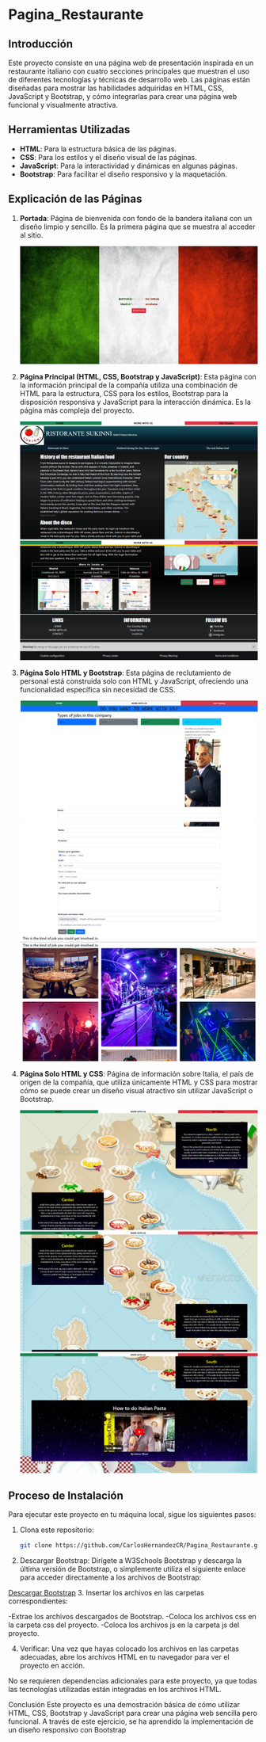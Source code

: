 # **Pagina_Restaurante**

## **Introducción**
Este proyecto consiste en una página web de presentación inspirada en un restaurante italiano con cuatro secciones principales que muestran el uso de diferentes tecnologías y técnicas de desarrollo web. Las páginas están diseñadas para mostrar las habilidades adquiridas en HTML, CSS, JavaScript y Bootstrap, y cómo integrarlas para crear una página web funcional y visualmente atractiva.

## **Herramientas Utilizadas**
- **HTML**: Para la estructura básica de las páginas.
- **CSS**: Para los estilos y el diseño visual de las páginas.
- **JavaScript**: Para la interactividad y dinámicas en algunas páginas.
- **Bootstrap**: Para facilitar el diseño responsivo y la maquetación.

## **Explicación de las Páginas**
1. **Portada**:
   Página de bienvenida con fondo de la bandera italiana con un diseño limpio y sencillo. Es la primera página que se muestra al acceder al sitio.
   
   ![Portada](images_readme/portada.png)

2. **Página Principal (HTML, CSS, Bootstrap y JavaScript)**:
   Esta página con la información principal de la compañía utiliza una combinación de HTML para la estructura, CSS para los estilos, Bootstrap para la disposición responsiva y JavaScript para la interacción dinámica. Es la página más compleja del proyecto.

   ![Página Principal_Parte1](images_readme/principal1.png)
   ![Página Principal_Parte2](images_readme/principal2.png)

4. **Página Solo HTML y Bootstrap**:
   Esta página de reclutamiento de personal está construida solo con HTML y JavaScript, ofreciendo una funcionalidad específica sin necesidad de CSS.

   ![Página Solo HTML y Bootstrap_Parte1](images_readme/trabajar1.png)
   ![Página Solo HTML y Bootstrap_Parte2](images_readme/trabajar2.png)
   ![Página Solo HTML y Bootstrap_Parte3](images_readme/trabajar3.png)

5. **Página Solo HTML y CSS**:
   Página de información sobre Italia, el país de origen de la compañía, que utiliza únicamente HTML y CSS para mostrar cómo se puede crear un diseño visual atractivo sin utilizar JavaScript o Bootstrap.

   ![Página Solo HTML y CSS_Parte1](images_readme/info1.png)
   ![Página Solo HTML y CSS_Parte2](images_readme/info2.png)
   ![Página Solo HTML y CSS_Parte3](images_readme/info3.png)

## **Proceso de Instalación**
Para ejecutar este proyecto en tu máquina local, sigue los siguientes pasos:

1. Clona este repositorio:
   ```bash
   git clone https://github.com/CarlosHernandezCR/Pagina_Restaurante.git
2. Descargar Bootstrap: Dirígete a W3Schools Bootstrap y descarga la última versión de Bootstrap, o simplemente utiliza el siguiente enlace para acceder directamente a los archivos de Bootstrap:

[Descargar Bootstrap](getbootstrap.com)
3. Insertar los archivos en las carpetas correspondientes:

  -Extrae los archivos descargados de Bootstrap.
  -Coloca los archivos css en la carpeta css del proyecto.
  -Coloca los archivos js en la carpeta js del proyecto.
  
4. Verificar: Una vez que hayas colocado los archivos en las carpetas adecuadas, abre los archivos HTML en tu navegador para     ver el proyecto en acción.

No se requieren dependencias adicionales para este proyecto, ya que todas las tecnologías utilizadas están integradas en los archivos HTML.

Conclusión
Este proyecto es una demostración básica de cómo utilizar HTML, CSS, Bootstrap y JavaScript para crear una página web sencilla pero funcional. A través de este ejercicio, se ha aprendido la implementación de un diseño responsivo con Bootstrap

